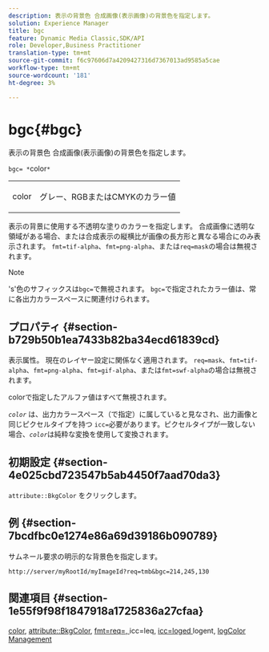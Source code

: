 ```yaml
---
description: 表示の背景色 合成画像(表示画像)の背景色を指定します。
solution: Experience Manager
title: bgc
feature: Dynamic Media Classic,SDK/API
role: Developer,Business Practitioner
translation-type: tm+mt
source-git-commit: f6c97606d7a4209427316d7367013ad9585a5cae
workflow-type: tm+mt
source-wordcount: '181'
ht-degree: 3%

---
```



# bgc{#bgc}

表示の背景色 合成画像(表示画像)の背景色を指定します。

`bgc= *`color`*`

<table id="simpletable_998CF426296945FEA48D19E33B71A17E"> 
 <tr class="strow"> 
  <td class="stentry"> <p><span class="codeph"> <span class="varname"> color</span></span> </p> </td> 
  <td class="stentry"> <p>グレー、RGBまたはCMYKのカラー値 </p></td> 
 </tr> 
</table>

表示の背景に使用する不透明な塗りのカラーを指定します。 合成画像に透明な領域がある場合、または合成表示の縦横比が画像の長方形と異なる場合にのみ表示されます。 `fmt=tif-alpha`、`fmt=png-alpha`、または`req=mask`の場合は無視されます。

>[!NOTE]
>
>&#39;s&#39;色のサフィックスは`bgc=`で無視されます。 `bgc=`で指定されたカラー値は、常に各出力カラースペースに関連付けられます。

## プロパティ {#section-b729b50b1ea7433b82ba34ecd61839cd}

表示属性。 現在のレイヤー設定に関係なく適用されます。 `req=mask`、`fmt=tif-alpha`、`fmt=png-alpha`、`fmt=gif-alpha`、または`fmt=swf-alpha`の場合は無視されます。

colorで指定したアルファ値はすべて無視されます。

*`color`* は、出力カラースペース（で指定）に属していると見なされ、出力画像と同じピクセルタイプを持つ `icc=`必要があります。ピクセルタイプが一致しない場合、*`color`*&#x200B;は純粋な変換を使用して変換されます。

## 初期設定 {#section-4e025cbd723547b5ab4450f7aad70da3}

`attribute::BkgColor` をクリックします。

## 例 {#section-7bcdfbc0e1274e86a69d39186b090789}

サムネール要求の明示的な背景色を指定します。

`http://server/myRootId/myImageId?req=tmb&bgc=214,245,130`

## 関連項目 {#section-1e55f9f98f1847918a1725836a27cfaa}

[color](../../../../../is-api/http-ref/image-serving-api-ref/c-http-protocol-reference/c-data-types/r-is-http-color.md#reference-0fdb264a3aed4bd78451bb55311f6e93),  [attribute::BkgColor](../../../../../is-api/image-catalog/image-serving-api-ref/c-image-catalog-reference/c-attributes-reference/r-bkgcolor.md#reference-ed53106ee50442d7a2dd3e1f60e6f0f8),  [fmt=req=, ](../../../../../is-api/http-ref/image-serving-api-ref/c-http-protocol-reference/c-command-reference/r-is-http-fmt.md#reference-cdf10043423b45ba9fe15157fb3ae37a)icc=leq,  [icc=loged ](../../../../../is-api/http-ref/image-serving-api-ref/c-http-protocol-reference/c-command-reference/r-req/r-req.md#reference-907cdb4a97034db7ad94695f25552e76)logent,  [](../../../../../is-api/http-ref/image-serving-api-ref/c-http-protocol-reference/c-command-reference/r-icc.md#reference-182b5679e21e4df3b4d330535a5a7517) [logColor Management](../../../../../is-api/http-ref/image-serving-api-ref/c-http-protocol-reference/c-syntax-and-features/r-color-management.md#reference-c7e4a72d589145189f7e4bcb6b4544d7)
